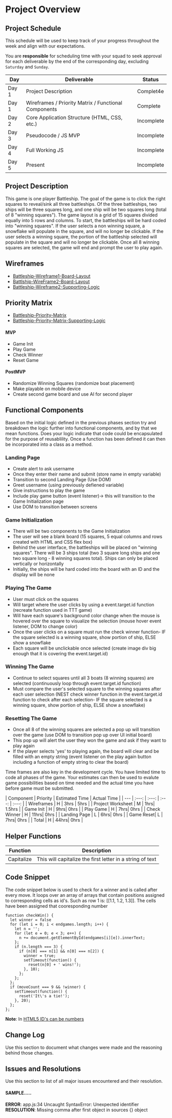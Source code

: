 # Project Overview

## Project Schedule

This schedule will be used to keep track of your progress throughout the week and align with our expectations.  

You are **responsible** for scheduling time with your squad to seek approval for each deliverable by the end of the corresponding day, excluding `Saturday` and `Sunday`.

|  Day | Deliverable | Status
|---|---| ---|
|Day 1| Project Description | Complet4e
|Day 1| Wireframes / Priority Matrix / Functional Components | Complete
|Day 2| Core Application Structure (HTML, CSS, etc.) | Incomplete
|Day 3| Pseudocode / JS MVP | Incomplete
|Day 4| Full Working JS  | Incomplete
|Day 5| Present | Incomplete


## Project Description

This game is one player Battleship. The goal of the game is to click the right squares to reveal/sink all three battleships. Of the three battleships, two ships will be three squares long, and one ship will be two squares long (total of 8 "winning squares"). The game layout is a grid of 15 squares divided equally into 5 rows and columns. To start, the battleships will be hard coded into "winning squares". If the user selects a non winning square, a snowflake will populate in the square, and will no longer be clickable. If the user selects a winning square, the portion of the battleship selected will populate in the square and will no longer be clickable. Once all 8 winning squares are selected, the game will end and prompt the user to play again. 

## Wireframes

- [Battleship-Wireframe1-Board-Layout](https://res.cloudinary.com/drsaojfyp/image/upload/v1537903470/nPktTjqXQDuDaihcSWgNhQ.jpg) 
- [Battlship-WireFrame2-Board-Layout](https://res.cloudinary.com/drsaojfyp/image/upload/v1537903470/bio4flGDQyu5yybJ2D2kMQ.jpg)
- [Battleship-Wireframe2-Supporting-Logic](https://res.cloudinary.com/drsaojfyp/image/upload/v1537903470/iT9SW4ciSdOw7_NtpN2aIg.jpg)

## Priority Matrix

- [Battleship-Priority-Matrix](https://res.cloudinary.com/drsaojfyp/image/upload/v1537903471/fullsizeoutput_2b84.jpg)
- [Battleship-Priority-Matrix-Supporting-Logic](https://res.cloudinary.com/drsaojfyp/image/upload/v1537903471/M9P9db0wRo2nlZwyxj6tgg.jpg)

#### MVP 
- Game Init
- Play Game
- Check Winner
- Reset Game

#### PostMVP 
- Randomize Winning Squares (randomize boat placement)
- Make playable on mobile device
- Create second game board and use AI for second player

## Functional Components

Based on the initial logic defined in the previous  phases section try and breakdown the logic further into functional components, and by that we mean functions.  Does your logic indicate that code could be encapsulated for the purpose of reusablility.  Once a function has been defined it can then be incorporated into a class as a method. 

### Landing Page
- Create alert to ask username
- Once they enter their name and submit (store name in empty variable)
- Transition to second Landing Page (Use DOM)
- Greet username (using previously defiened variable)
- Give instructions to play the game
- Include play game button (event listener)-> this will transition to the Game Initialization page
- Use DOM to transition between screens 

### Game Initialization
- There will be two components to the Game Initialization
- The user will see a blank board (15 squares, 5 equal columns and rows created with HTML and CSS flex box)
- Behind the user interface, the battleships will be placed on "winning squares". There will be 3 ships total (two 3 square long ships and one two square long - 8 winning squares total). Ships can only be placed vertically or horizontally
- Initially, the ships will be hard coded into the board with an ID and the display will be none 


### Playing The Game 
- User must click on the squares 
- Will target where the user clicks by using a event.target.id function (recreate function used in TTT game)
- Will have each square's background color change when the mouse is hovered over the square to visualize the selection (mouse hover event listener, DOM to change color)
- Once the user clicks on a square must run the check winner function- IF the square selected is a winning square, show portion of ship, ELSE show a snowflake
- Each square will be unclickable once selected (create image div big enough that it is covering the event.target.id)

### Winning The Game
- Continue to select squares until all 3 boats (8 winning squares) are selected (continuously loop through event.target.id function)
- Must compare the user's selected square to the winning squares after each user selection (NEST check winner function in the event.target.id function to check after each selection- IF the square selected is a winning square, show portion of ship, ELSE show a snowflake)

### Resetting The Game
- Once all 8 of the winning squares are selected a pop up will transition over the game (use DOM to transition pop up over UI initial board)
- This pop up will alert the user they won the game and ask if they want to play again
- If the player selects 'yes' to playing again, the board will clear and be filled with an empty string (event listener on the play again button including a function of empty string to clear the board)

Time frames are also key in the development cycle.  You have limited time to code all phases of the game.  Your estimates can then be used to evalute game possibilities based on time needed and the actual time you have before game must be submitted. 

| Component | Priority | Estimated Time | Actual Time |
| --- | :---: |  :---: | :---: | :---: |
| Wireframes | H | 3hrs | 5hrs |
| Project Worksheet | M | 1hrs| 1.5hrs |
| Game Init | H | 9hrs| 0hrs |
| Play Game | H | 7hrs|  0hrs  |
| Check Winner | H | 11hrs|  0hrs  |
| Landing Page | L | 6hrs|  0hrs  |
| Game Reset| L | 7hrs|  0hrs  |
| Total | H | 44hrs| 0hrs | 

## Helper Functions

| Function | Description | 
| --- | :---: |  
| Capitalize | This will capitalize the first letter in a string of text | 


## Code Snippet

The code snippet below is used to check for a winner and is called after every move.   It loops over an array of arrays that contain positions assigned to corresponding cells as id's. Such as row 1 is: [[1.1, 1.2, 1.3]].  The cells have been assigned that cooresponding number 

```
function checkWin() {
  let winner = false
  for (let i = 0; i < endgames.length; i++) {
    let n = '';
    for (let e = 0; e < 3; e++) {
      n += document.getElementById(endgames[i][e]).innerText;
    };
    if (n.length === 3) {
      if (n[0] === n[1] && n[0] === n[2]) {
        winner = true;
        setTimeout(function() {
          reset(n[0] + ' wins!');
        }, 10);
      };
    };
  };
  if (moveCount === 9 && !winner) {
    setTimeout(function() {
      reset('It\'s a tie!');
    }, 20);
  };
};
```

**Note**: In [HTML5 ID's can be numbers](https://benfrain.com/when-and-where-you-can-use-numbers-in-id-and-class-names/)

## Change Log
 Use this section to document what changes were made and the reasoning behind those changes.  

## Issues and Resolutions
 Use this section to list of all major issues encountered and their resolution.

#### SAMPLE.....
**ERROR**: app.js:34 Uncaught SyntaxError: Unexpected identifier                                
**RESOLUTION**: Missing comma after first object in sources {} object

